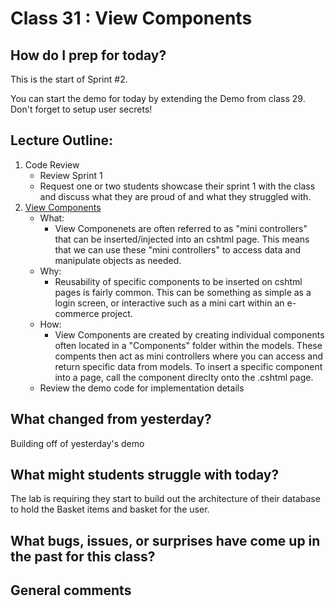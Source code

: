 # Class 31 : View Components

## How do I prep for today?
This is the start of Sprint #2. 

You can start the demo for today by extending the Demo from class 29. Don't forget to setup user secrets!

## Lecture Outline:
1. Code Review
   - Review Sprint 1
   - Request one or two students showcase their sprint 1 with the class and discuss what they are proud of and what they struggled with.
1. [View Components](./viewComponents.md)
   - What:
     - View Componenets are often referred to as "mini controllers" that can be inserted/injected into an cshtml page. This means that we can use these "mini controllers" to access data and manipulate objects as needed. 
   - Why: 
     - Reusability of specific components to be inserted on cshtml pages is fairly common. This can be something as simple as a login screen, or interactive such as a mini cart within an e-commerce project. 
   - How:
     - View Components are created by creating individual components often located in a "Components" folder within the models. These compents then act as mini controllers where you can access and return specific data from models. To insert a specific component into a page, call the component direclty onto the .cshtml page. 
    - Review the demo code for implementation details

## What changed from yesterday? 
Building off of yesterday's demo

## What might students struggle with today?  
The lab is requiring they start to build out the architecture of their database 
to hold the Basket items and basket for the user. 

## What bugs, issues, or surprises have come up in the past for this class?


## General comments